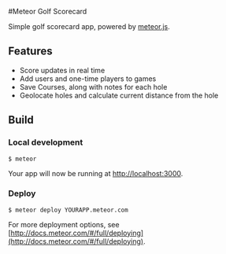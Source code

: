 #Meteor Golf Scorecard

Simple golf scorecard app, powered by [meteor.js](https://www.meteor.com/).

## Features
- Score updates in real time
- Add users and one-time players to games
- Save Courses, along with notes for each hole
- Geolocate holes and calculate current distance from the hole

## Build

### Local development

```
$ meteor
```

Your app will now be running at [http://localhost:3000](http://localhost:3000).

### Deploy


```
$ meteor deploy YOURAPP.meteor.com 
```

For more deployment options, see [http://docs.meteor.com/#/full/deploying](http://docs.meteor.com/#/full/deploying).
